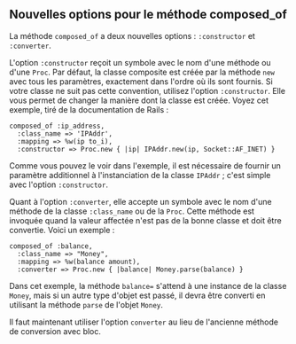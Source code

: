 ## Nouvelles options pour le méthode composed\_of

La méthode `composed_of` a deux nouvelles options : `:constructor` et `:converter`.

L'option `:constructor` reçoit un symbole avec le nom d'une méthode ou d'une `Proc`. Par défaut, la classe composite est créée par la méthode `new` avec tous les paramètres, exactement dans l'ordre où ils sont fournis. Si votre classe ne suit pas cette convention, utilisez l'option `:constructor`. Elle vous permet de changer la manière dont la classe est créée. Voyez cet exemple, tiré de la documentation de Rails :

	composed_of :ip_address,
	  :class_name => 'IPAddr',
	  :mapping => %w(ip to_i),
	  :constructor => Proc.new { |ip| IPAddr.new(ip, Socket::AF_INET) }

Comme vous pouvez le voir dans l'exemple, il est nécessaire de fournir un paramètre additionnel à l'instanciation de la classe `IPAddr` ; c'est simple avec l'option `:constructor`.

Quant à l'option `:converter`, elle accepte un symbole avec le nom d'une méthode de la classe `:class_name` ou de la `Proc`. Cette méthode est invoquée quand la valeur affectée n'est pas de la bonne classe et doit être convertie. Voici un exemple :

	composed_of :balance,
	  :class_name => "Money",
	  :mapping => %w(balance amount),
	  :converter => Proc.new { |balance| Money.parse(balance) }

Dans cet exemple, la méthode `balance=` s'attend à une instance de la classe `Money`, mais si un autre type d'objet est passé, il devra être converti en utilisant la méthode `parse` de l'objet `Money`.

Il faut maintenant utiliser l'option `converter` au lieu de l'ancienne méthode de conversion avec bloc.
